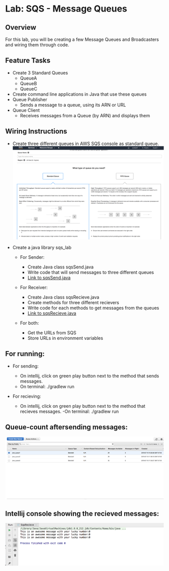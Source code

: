 # Lab: SQS - Message Queues

## Overview
   For this lab, you will be creating a few Message Queues and Broadcasters and wiring them through code.

## Feature Tasks
   - Create 3 Standard Queues
        - QueueA
        - QueueB
        - QueueC
   - Create command line applications in Java that use these queues
   - Queue Publisher
        - Sends a message to a queue, using its ARN or URL
   - Queue Client
        - Receives messages from a Queue (by ARN) and displays them


## Wiring Instructions

- Create three different queues in AWS SQS console as standard queue.
![Screen Screen](https://raw.githubusercontent.com/sadhikari07/SQS---Message-Queues/master/assets/sqsConfig.png)

- Create a java library sqs_lab
    - For Sender:
        - Create Java class sqsSend.java
        - Write code that will send messages to three different queues
        - [Link to sqsSend.java](https://github.com/sadhikari07/SQS---Message-Queues/blob/master/src/main/java/sqs_lab/SqsSend.java)

    - For Receiver:
        - Create Java class sqsRecieve.java
        - Create methods for three different recievers
        - Write code for each methods to get messages from the queues
        - [Link to sqsRecieve.java](https://github.com/sadhikari07/SQS---Message-Queues/blob/master/src/main/java/sqs_lab/SqsRecieve.java)

    - For both:
        - Get the URLs from SQS
        - Store URLs in environment variables

## For running:
- For sending:
    - On intellij, click on green play button next to the method that sends messages.
    - On terminal: ./gradlew run

- For recieving:
     - On intellij, click on green play button next to the method that recieves messages.
          -On terminal:  ./gradlew run

## Queue-count aftersending messages:
![Screen Screen](https://raw.githubusercontent.com/sadhikari07/SQS---Message-Queues/master/assets/queueWithMessages.png)

## Intellij console showing the recieved messages:
![Screen Screen](https://raw.githubusercontent.com/sadhikari07/SQS---Message-Queues/master/assets/recieve.png)


